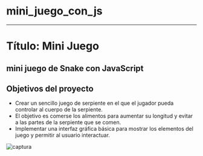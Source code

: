 # mini_juego_con_js
---
# Título: Mini Juego
mini juego de Snake con JavaScript
----
## Objetivos del proyecto
- Crear un sencillo juego de serpiente en el que el jugador pueda controlar al cuerpo de la serpiente.
- El objetivo es comerse los alimentos para aumentar su longitud y evitar a las partes de la serpiente que se comen.
- Implementar una interfaz gráfica básica para mostrar los elementos del juego y permitir al usuario interactuar.


![captura](dire)
